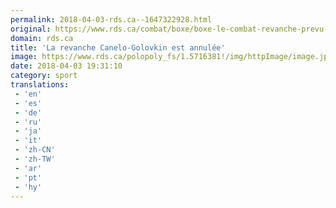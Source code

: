 ```yaml
---
permalink: 2018-04-03-rds.ca--1647322928.html
original: https://www.rds.ca/combat/boxe/boxe-le-combat-revanche-prevu-entre-saul-canelo-alvarez-et-gennady-golovkin-annule-1.6024945?localLinksEnabled=false
domain: rds.ca
title: 'La revanche Canelo-Golovkin est annulée'
image: https://www.rds.ca/polopoly_fs/1.5716381!/img/httpImage/image.jpg_gen/derivatives/details-xhdpi/image.jpg
date: 2018-04-03 19:31:10
category: sport
translations: 
 - 'en'
 - 'es'
 - 'de'
 - 'ru'
 - 'ja'
 - 'it'
 - 'zh-CN'
 - 'zh-TW'
 - 'ar'
 - 'pt'
 - 'hy'
---
```


